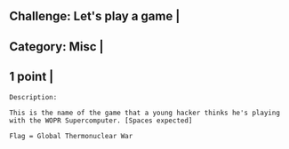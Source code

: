 Challenge: Let's play a game |
----------------------------------------
Category: Misc |
----------------------------------------
1 point |
----------------------------------------


```
Description:

This is the name of the game that a young hacker thinks he's playing with the WOPR Supercomputer. [Spaces expected]
```
```
Flag = Global Thermonuclear War
```
